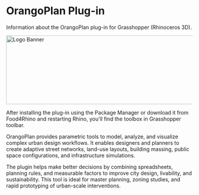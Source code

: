 # OrangoPlan Plug-in 
Information about the OrangoPlan plug-in for Grasshopper (Rhinoceros 3D).

<img width="535" height="186" alt="Logo Banner" src="https://github.com/user-attachments/assets/38089e45-3487-4ba6-9264-90a793c447de" />
	
After installing the plug-in using the Package Manager or download it from Food4Rhino and restarting Rhino, you'll find the toolbox in Grasshopper toolbar.

OrangoPlan provides parametric tools to model, analyze, and visualize complex urban design workflows. It enables designers and planners to create adaptive street networks, land-use layouts, building massing, public space configurations, and infrastructure simulations.

The plugin helps make better decisions by combining spreadsheets, planning rules, and measurable factors to improve city design, livability, and sustainability. This tool is ideal for master planning, zoning studies, and rapid prototyping of urban-scale interventions.
